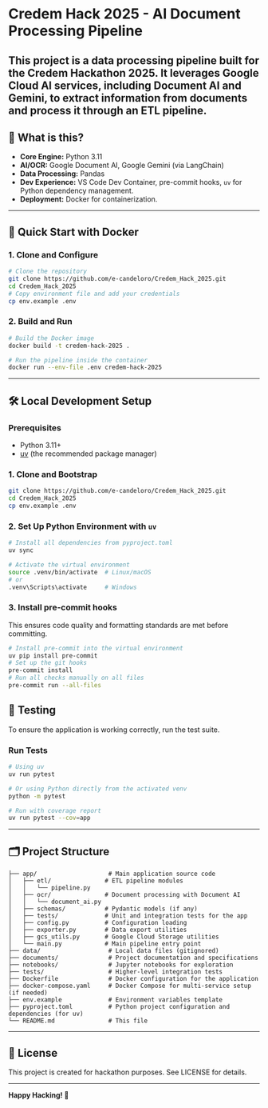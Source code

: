 # Credem Hack 2025 - AI Document Processing Pipeline

This project is a data processing pipeline built for the Credem Hackathon 2025. It leverages Google Cloud AI services, including Document AI and Gemini, to extract information from documents and process it through an ETL pipeline.
---
## 🚦 What is this?
- **Core Engine:** Python 3.11
- **AI/OCR:** Google Document AI, Google Gemini (via LangChain)
- **Data Processing:** Pandas
- **Dev Experience:** VS Code Dev Container, pre-commit hooks, `uv` for Python dependency management.
- **Deployment:** Docker for containerization.
---
## 🏁 Quick Start with Docker

### 1. **Clone and Configure**
```bash
# Clone the repository
git clone https://github.com/e-candeloro/Credem_Hack_2025.git
cd Credem_Hack_2025
# Copy environment file and add your credentials
cp env.example .env
```
### 2. **Build and Run**
```bash
# Build the Docker image
docker build -t credem-hack-2025 .

# Run the pipeline inside the container
docker run --env-file .env credem-hack-2025
```
---
## 🛠️ Local Development Setup

### Prerequisites
- Python 3.11+
- [uv](https://astral.sh/docs/uv/installation/) (the recommended package manager)

### 1. **Clone and Bootstrap**
```bash
git clone https://github.com/e-candeloro/Credem_Hack_2025.git
cd Credem_Hack_2025
cp env.example .env
```

### 2. **Set Up Python Environment with `uv`**
```bash
# Install all dependencies from pyproject.toml
uv sync

# Activate the virtual environment
source .venv/bin/activate  # Linux/macOS
# or
.venv\Scripts\activate     # Windows
```

### 3. **Install pre-commit hooks**
This ensures code quality and formatting standards are met before committing.
```bash
# Install pre-commit into the virtual environment
uv pip install pre-commit
# Set up the git hooks
pre-commit install
# Run all checks manually on all files
pre-commit run --all-files
```

## 🧪 Testing
To ensure the application is working correctly, run the test suite.
### Run Tests
```bash
# Using uv
uv run pytest

# Or using Python directly from the activated venv
python -m pytest

# Run with coverage report
uv run pytest --cov=app
```
---
## 🗂️ Project Structure
```
├── app/                    # Main application source code
│   ├── etl/               # ETL pipeline modules
│   │   └── pipeline.py
│   ├── ocr/               # Document processing with Document AI
│   │   └── document_ai.py
│   ├── schemas/           # Pydantic models (if any)
│   ├── tests/             # Unit and integration tests for the app
│   ├── config.py          # Configuration loading
│   ├── exporter.py        # Data export utilities
│   ├── gcs_utils.py       # Google Cloud Storage utilities
│   └── main.py            # Main pipeline entry point
├── data/                   # Local data files (gitignored)
├── documents/              # Project documentation and specifications
├── notebooks/              # Jupyter notebooks for exploration
├── tests/                  # Higher-level integration tests
├── Dockerfile              # Docker configuration for the application
├── docker-compose.yaml     # Docker Compose for multi-service setup (if needed)
├── env.example             # Environment variables template
├── pyproject.toml          # Python project configuration and dependencies (for uv)
└── README.md               # This file
```
---

## 📄 License
This project is created for hackathon purposes. See LICENSE for details.

---

**Happy Hacking! 🚀**
